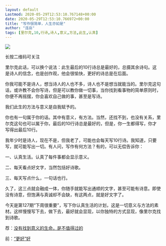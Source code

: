 ```yaml
---
layout: default
Lastmod: 2020-05-29T12:53:10.767148+00:00
date: 2020-05-29T12:53:10.766972+00:00
title: "写作很简单，人生亦如是"
author: "连岳"
tags: [里尔克,10,行诗,诗人,意义,方法,此生,认真]
---
```


  

![](https://images.weserv.nl/?url=https%3A//mmbiz.qpic.cn/mmbiz_png/KKlWx3o7UM23CibjEWnDdvwxJMm1yDdLz4icN4h0aaJUJlmsSHksyX8CeI6HPz8ibHUia4GfhpDJfbts2y8Q5v1cQQ/640%3Fwx_fmt%3Dpng)

长按二维码可关注

  

里尔克此话，可以换个说法：此生最后的10行诗总是最好的，总摄其余诗句。这是诗人的信念，也是创作观，他会很愉快，更好的诗总是在后面。

你我可能不是诗人，想当诗人的人也不多，诗人也不是想当就能当的。里尔克这句话，或许教不会你写诗，但是可以教你做一切事，当你找到看事物的简单原则时，你便不再摇摆，你会喜欢自己做的事，甚至是写诗。

  

我们此生的方法与意义是自我赋予的。

  

你也有一句属于你的话。其中有意义，有方法。当然，还找不到，也没有关系，里尔克这句也可以属于你，最后的10行诗总是最好的，但是，你一生都得写，你才写得出最后10行。  

  

我年少时是诗人，现在不是，但我老了，可能也会每天写10行诗。我知道，只要写，就可能写出一切。有人问，写作有何方法？有的，可以无偿告诉你：  

  

一、认真生活。认真了每件事都会显示意义。  

  

二、每天看点好文字，当然包括好诗歌。

  

三、每天写点什么，一句话也行。

  

久了，这三点就会融成一体，你随手就能写出通顺的文字，甚至可能有诗意。即使没有诗意，但饱满与真诚却不会缺，有这两点，就是好文字了。  

  

今天是第127期“下周很重要”，写下你认真生活的计划，这是一切意义与方法的素材。这样慢慢写下去，做下去，最好就会显现，以你独特的方式显现，像里尔克找到诗歌。

  

荐：[没有找到意义的生命，是不值得过的](http://mp.weixin.qq.com/s?__biz=MjM5NDU0Mjk2MQ==&mid=2651639388&idx=5&sn=cfb1847f45aa1b82829539f8858ca887&chksm=bd7e4a428a09c354913288a37678e1fa7c64532fef9aaac244a2724f1e32691f8fdd7f6a5795&scene=21#wechat_redirect)  

前：[“更好”好](http://mp.weixin.qq.com/s?__biz=MjM5NDU0Mjk2MQ==&mid=2651639940&idx=1&sn=557605caa37d23eee8dec756064b3cc4&chksm=bd7e549a8a09dd8cb5e1f7d8389b4810031e6b55a0ac034c680c2558ba3f46f57958c3b4ca9e&scene=21#wechat_redirect)

